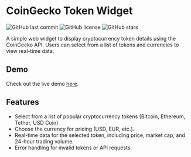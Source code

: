 # CoinGecko Token Widget

![GitHub last commit](https://img.shields.io/github/last-commit/Vebhavdaa/CoinGecko-Token-Widget)
![GitHub license](https://img.shields.io/github/license/Vebhavdaa/CoinGecko-Token-Widget)
![GitHub stars](https://img.shields.io/github/stars/Vebhavdaa/CoinGecko-Token-Widget?style=social)

A simple web widget to display cryptocurrency token details using the CoinGecko API. Users can select from a list of tokens and currencies to view real-time data.

## Demo


Check out the live demo [here](https://654a47501aa10933cda91774--darling-kashata-660a30.netlify.app/).

## Features

- Select from a list of popular cryptocurrency tokens (Bitcoin, Ethereum, Tether, USD Coin).
- Choose the currency for pricing (USD, EUR, etc.).
- Real-time data for the selected token, including price, market cap, and 24-hour trading volume.
- Error handling for invalid tokens or API requests.


